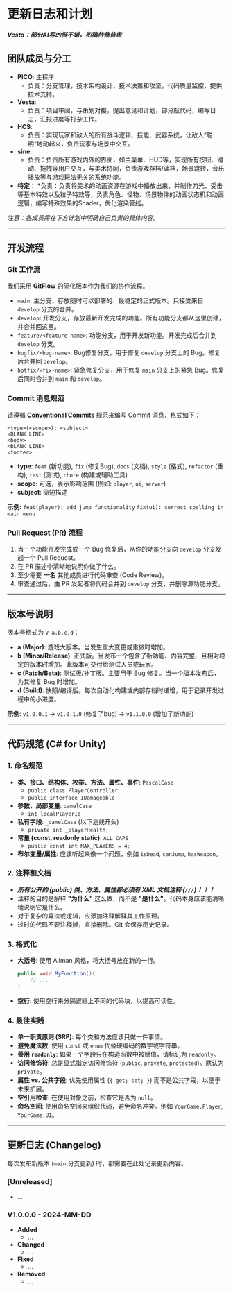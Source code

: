 # 更新日志和计划

***Vesta：部分AI写的挺不错，初稿待修待审***

## 团队成员与分工

* **PICO**: 主程序
  * 负责：分支管理，技术架构设计，技术决策和攻坚，代码质量监控，提供技术支持。
* **Vesta**:
  * 负责：项目审阅，与策划对接，提出意见和计划，部分敲代码，编写日志，汇报进度等打杂工作。
* **HCS**:
  * 负责：实现玩家和敌人的所有战斗逻辑、技能、武器系统，让敌人“聪明“地动起来，负责玩家与场景中交互。
* **sine**:
  * 负责：负责所有游戏内外的界面，如主菜单、HUD等，实现所有按钮、滑动、拖拽等用户交互，与美术协同，负责游戏存档/读档，场景跳转，音乐播放等与游戏玩法无关的系统功能。
* **待定**：
  *负责：负责将美术的动画资源在游戏中播放出来，并制作刀光、受击等基本特效以及粒子特效等，负责角色、怪物、场景物件的动画状态机和动画逻辑，编写特殊效果的Shader，优化渲染管线。  

*注意：各成员需在下方计划中明确自己负责的具体内容。*

---

## 开发流程

### Git 工作流

我们采用 **GitFlow** 的简化版本作为我们的协作流程。

* `main`: 主分支，存放随时可以部署的、最稳定的正式版本。只接受来自 `develop` 分支的合并。
* `develop`: 开发分支，存放最新开发完成的功能。所有功能分支都从这里创建，并合并回这里。
* `feature/<feature-name>`: 功能分支，用于开发新功能。开发完成后合并到 `develop` 分支。
* `bugfix/<bug-name>`: Bug修复分支，用于修复 `develop` 分支上的 Bug。修复后合并回 `develop`。
* `hotfix/<fix-name>`: 紧急修复分支，用于修复 `main` 分支上的紧急 Bug。修复后同时合并到 `main` 和 `develop`。

### Commit 消息规范

请遵循 **Conventional Commits** 规范来编写 Commit 消息，格式如下：

```
<type>(<scope>): <subject>
<BLANK LINE>
<body>
<BLANK LINE>
<footer>
```

* **type**: `feat` (新功能), `fix` (修复Bug), `docs` (文档), `style` (格式), `refactor` (重构), `test` (测试), `chore` (构建或辅助工具)
* **scope**: 可选，表示影响范围 (例如: `player`, `ui`, `server`)
* **subject**: 简短描述

**示例:**
`feat(player): add jump functionality`
`fix(ui): correct spelling in main menu`

### Pull Request (PR) 流程

1. 当一个功能开发完成或一个 Bug 修复后，从你的功能分支向 `develop` 分支发起一个 Pull Request。
2. 在 PR 描述中清晰地说明你做了什么。
3. 至少需要 **一名** 其他成员进行代码审查 (Code Review)。
4. 审查通过后，由 PR 发起者将代码合并到 `develop` 分支，并删除源功能分支。

---

## 版本号说明

版本号格式为 `V a.b.c.d`：

* **a (Major)**: 游戏大版本。当发生重大变更或重做时增加。
* **b (Minor/Release)**: 正式版。当发布一个包含了新功能、内容完整、且相对稳定的版本时增加。此版本可交付给测试人员或玩家。
* **c (Patch/Beta)**: 测试版/补丁版。主要用于 Bug 修复。当一个版本发布后，为其修复 Bug 时增加。
* **d (Build)**: 快照/编译版。每次自动化构建或内部存档时递增，用于记录开发过程中的小进度。

**示例**: `v1.0.0.1` -> `v1.0.1.0` (修复了bug) -> `v1.1.0.0` (增加了新功能)

---

## 代码规范 (C# for Unity)

### 1. 命名规范

* **类、接口、结构体、枚举、方法、属性、事件**: `PascalCase`
  * `public class PlayerController`
  * `public interface IDamageable`
* **参数、局部变量**: `camelCase`
  * `int localPlayerId`
* **私有字段**: `_camelCase` (以下划线开头)
  * `private int _playerHealth;`
* **常量 (const, readonly static)**: `ALL_CAPS`
  * `public const int MAX_PLAYERS = 4;`
* **布尔变量/属性**: 应该听起来像一个问题，例如 `isDead`, `canJump`, `hasWeapon`。

### 2. 注释和文档

* ***所有公开的 (public) 类、方法、属性都必须有 XML 文档注释 (`///`)！！！***
* 注释的目的是解释 **"为什么"** 这么做，而不是 **"是什么"**。代码本身应该能清晰地说明它是什么。
* 对于复杂的算法或逻辑，应添加注释解释其工作原理。
* 过时的代码不要注释掉，直接删除。Git 会保存历史记录。

### 3. 格式化

* **大括号**: 使用 Allman 风格，将大括号放在新的一行。

  ```csharp
  public void MyFunction(){
      // ...
  }
  ```
* **空行**: 使用空行来分隔逻辑上不同的代码块，以提高可读性。

### 4. 最佳实践

* **单一职责原则 (SRP)**: 每个类和方法应该只做一件事情。
* **避免魔法数**: 使用 `const` 或 `enum` 代替硬编码的数字或字符串。
* **善用 `readonly`**: 如果一个字段只在构造函数中被赋值，请标记为 `readonly`。
* **访问修饰符**: 总是显式指定访问修饰符 (`public`, `private`, `protected`)。默认为 `private`。
* **属性 vs. 公共字段**: 优先使用属性 (`{ get; set; }`) 而不是公共字段，以便于未来扩展。
* **空引用检查**: 在使用对象之前，检查它是否为 `null`。
* **命名空间**: 使用命名空间来组织代码，避免命名冲突。例如 `YourGame.Player`, `YourGame.UI`。

---

## 更新日志 (Changelog)

每次发布新版本 (`main` 分支更新) 时，都需要在此处记录更新内容。

### [Unreleased]

* ...

### V1.0.0.0 - 2024-MM-DD

* **Added**
  * ...
* **Changed**
  * ...
* **Fixed**
  * ...
* **Removed**
  * ...
